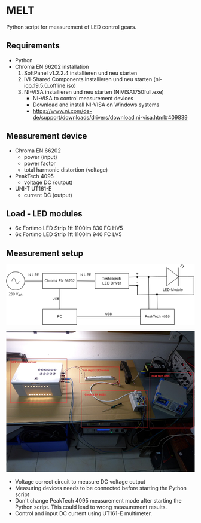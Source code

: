 # MELT
Python script for measurement of LED control gears.

## Requirements
- Python
- Chroma EN 66202 installation
    1. SoftPanel v1.2.2.4 installieren und neu starten
    2. IVI-Shared Components installieren und neu starten (ni-icp_19.5.0_offline.iso)
    3. NI-VISA installieren und neu starten (NIVISA1750full.exe)
        - NI-VISA to control measurement devices
        - Download and install NI-VISA on Windows systems
        - https://www.ni.com/de-de/support/downloads/drivers/download.ni-visa.html#409839

 ## Measurement device
 - Chroma EN 66202
    - power (input)
    - power factor
    - total harmonic distortion (voltage)
 - PeakTech 4095
    - voltage DC (output)
 - UNI-T UT161-E
    - current DC (output)

## Load - LED modules
- 6x Fortimo LED Strip 1ft 1100lm 830 FC HV5
- 6x Fortimo LED Strip 1ft 1100lm 940 FC LV5

## Measurement setup

![Measurement setup](img/Messaufbau_MELT.png)

![Setup image](img/setup_1.JPG)

- Voltage correct circuit to measure DC voltage output
- Measuring devices needs to be connected before starting the Python script
- Don't change PeakTech 4095 measurement mode after starting the Python script. This could lead to wrong measurement results.
- Control and input DC current using UT161-E multimeter.



